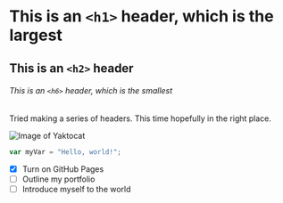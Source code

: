 # This is an `<h1>` header, which is the largest

## This is an `<h2>` header

###### This is an `<h6>` header, which is the smallest

Tried making a series of headers. This time hopefully in the right place.

![Image of Yaktocat](https://octodex.github.com/images/yaktocat.png)

``` javascript
var myVar = "Hello, world!";
```
- [x] Turn on GitHub Pages
- [ ] Outline my portfolio
- [ ] Introduce myself to the world

